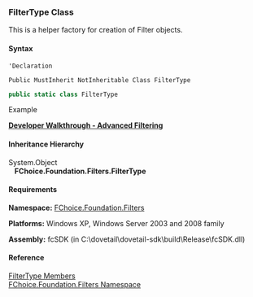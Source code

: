 ﻿### FilterType Class

This is a helper factory for creation of Filter objects.

#### Syntax

```vbnet
'Declaration

Public MustInherit NotInheritable Class FilterType 
```

```csharp
public static class FilterType 
```

Example

[**Developer Walkthrough - Advanced Filtering**](/articles/walkthroughs/filtering.md)

#### Inheritance Hierarchy

System.Object  
   **FChoice.Foundation.Filters.FilterType**  

#### Requirements

**Namespace:** [FChoice.Foundation.Filters](fcSDK~FChoice.Foundation.Filters_namespace.md)

**Platforms:** Windows XP, Windows Server 2003 and 2008 family

**Assembly:** fcSDK (in C:\\dovetail\\dovetail-sdk\\build\\Release\\fcSDK.dll)



#### Reference

[FilterType Members](fcSDK~FChoice.Foundation.Filters.FilterType_members.md)  
[FChoice.Foundation.Filters Namespace](fcSDK~FChoice.Foundation.Filters_namespace.md)
